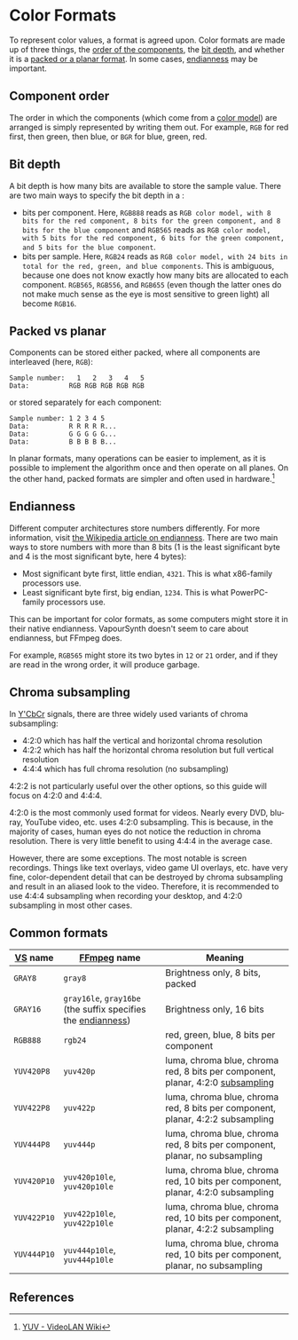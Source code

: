 <!-- TODO: explain chroma siting -->
# Color Formats
To represent color values, a format is agreed upon. Color formats are
made up of three things, the [order of the
components](#component-order), the [bit depth](#bit-depth), and
whether it is a [packed or a planar format](#packed-vs-planar). In
some cases, [endianness](#endianness) may be important.

## Component order
The order in which the components (which come from a [color
model](/colors/models.md)) are arranged is simply represented by
writing them out. For example, `RGB` for red first, then green, then
blue, or `BGR` for blue, green, red.

## Bit depth
A bit depth is how many bits are available to store the sample
value. There are two main ways to specify the bit depth in a :
- bits per component. Here, `RGB888` reads as `RGB color model, with 8
  bits for the red component, 8 bits for the green component, and 8
  bits for the blue component` and `RGB565` reads as `RGB color model,
  with 5 bits for the red component, 6 bits for the green component,
  and 5 bits for the blue component`.
- bits per sample. Here, `RGB24` reads as `RGB color model, with 24
  bits in total for the red, green, and blue components`. This is
  ambiguous, because one does not know exactly how many bits are
  allocated to each component. `RGB565`, `RGB556`, and `RGB655` (even
  though the latter ones do not make much sense as the eye is most
  sensitive to green light) all become `RGB16`.

## Packed vs planar
Components can be stored either packed, where all
components are interleaved (here, `RGB`):
```
Sample number:   1   2   3   4   5
Data:          RGB RGB RGB RGB RGB
```
or stored separately for each component:
```
Sample number: 1 2 3 4 5
Data:          R R R R R...
Data:          G G G G G...
Data:          B B B B B...
```

In planar formats, many operations can be easier to implement, as it
is possible to implement the algorithm once and then operate on all
planes. On the other hand, packed formats are simpler and often used
in hardware.[^vlc-wiki-yuv]


## Endianness
Different computer architectures store numbers differently. For more
information, visit [the Wikipedia article on
endianness](//wikipedia.org/wiki/Endianness). There are two main ways
to store numbers with more than 8 bits (1 is the least significant
byte and 4 is the most significant byte, here 4 bytes):
- Most significant byte first, little endian, `4321`. This is what
  x86-family processors use.
- Least significant byte first, big endian, `1234`. This is what
  PowerPC-family processors use.

This can be important for color formats, as some computers might store
it in their native endianness. VapourSynth doesn't seem to care about
endianness, but FFmpeg does.

For example, `RGB565` might store its two bytes in `12` or `21` order,
and if they are read in the wrong order, it will produce garbage.

## Chroma subsampling
In [Y'CbCr](./models.md#yuv) signals, there are three widely used
variants of chroma subsampling:

- 4:2:0 which has half the vertical and horizontal chroma resolution
- 4:2:2 which has half the horizontal chroma resolution but full
  vertical resolution
- 4:4:4 which has full chroma resolution (no subsampling)

4:2:2 is not particularly useful over the other options, so this guide
will focus on 4:2:0 and 4:4:4.

4:2:0 is the most commonly used format for videos. Nearly every DVD,
blu-ray, YouTube video, etc. uses 4:2:0 subsampling. This is because,
in the majority of cases, human eyes do not notice the reduction in
chroma resolution. There is very little benefit to using 4:4:4 in the
average case.

However, there are some exceptions. The most notable is screen
recordings. Things like text overlays, video game UI overlays,
etc. have very fine, color-dependent detail that can be destroyed by
chroma subsampling and result in an aliased look to the
video. Therefore, it is recommended to use 4:4:4 subsampling when
recording your desktop, and 4:2:0 subsampling in most other cases.

## Common formats
| [VS](/filtering/intro.md) name | [FFmpeg](/filtering/intro_ffmpeg.md) name                                   | Meaning                                                                                               |
|--------------------------------|-----------------------------------------------------------------------------|-------------------------------------------------------------------------------------------------------|
| `GRAY8`                        | `gray8`                                                                     | Brightness only, 8 bits, packed                                                                       |
| `GRAY16`                       | `gray16le`, `gray16be` (the suffix specifies the [endianness](#endianness)) | Brightness only, 16 bits                                                                              |
| `RGB888`                       | `rgb24`                                                                     | red, green, blue, 8 bits per component                                                                |
| `YUV420P8`                     | `yuv420p`                                                                   | luma, chroma blue, chroma red, 8 bits per component, planar, 4:2:0 [subsampling](#chroma-subsampling) |
| `YUV422P8`                     | `yuv422p`                                                                   | luma, chroma blue, chroma red, 8 bits per component, planar, 4:2:2 subsampling                        |
| `YUV444P8`                     | `yuv444p`                                                                   | luma, chroma blue, chroma red, 8 bits per component, planar, no subsampling                           |
| `YUV420P10`                    | `yuv420p10le`, `yuv420p10le`                                                | luma, chroma blue, chroma red, 10 bits per component, planar, 4:2:0 subsampling                       |
| `YUV422P10`                    | `yuv422p10le`, `yuv422p10le`                                                | luma, chroma blue, chroma red, 10 bits per component, planar, 4:2:2 subsampling                       |
| `YUV444P10`                    | `yuv444p10le`, `yuv444p10le`                                                | luma, chroma blue, chroma red, 10 bits per component, planar, no subsampling                          |

## References
[^vlc-wiki-yuv]: [YUV - VideoLAN Wiki](https://wiki.videolan.org/YUV/#Packed_formats)
